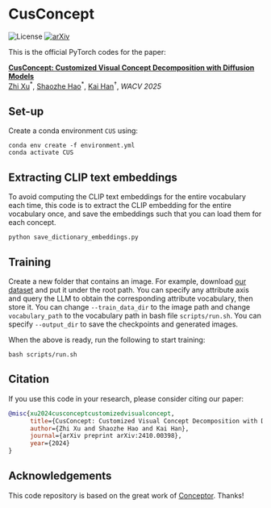 # CusConcept
![License](https://img.shields.io/badge/license-MIT-lightgray)
[![arXiv](https://img.shields.io/badge/arXiv-2410.00398%20-b31b1b)](https://arxiv.org/abs/2410.00398)


This is the official PyTorch codes for the paper:  

[**CusConcept: Customized Visual Concept Decomposition with Diffusion Models**](https://arxiv.org/abs/2410.00398)  
<a href="https://www.linkedin.com/in/zhi-xu-03764a28b/">Zhi Xu</a><sup>\*</sup>,
<a href="https://haoosz.github.io/">Shaozhe Hao</a><sup>\*</sup>,
<a href="https://www.kaihan.org/">Kai Han</a><sup>†</sup>,
*WACV 2025*
## Set-up
Create a conda environment `CUS` using:
```
conda env create -f environment.yml
conda activate CUS
```

## Extracting CLIP text embeddings

To avoid computing the CLIP text embeddings for the entire vocabulary each time, this code is to extract the CLIP embedding for the entire vocabulary once, and save the embeddings such that you can load them for each concept.

```
python save_dictionary_embeddings.py
```

## Training
Create a new folder that contains an image. For example, download [our dataset](https://drive.google.com/drive/folders/1XvPE-UOwkYM7gVVTj9PlcoTQPKKaRbLn?usp=drive_link) and put it under the root path. You can specify any attribute axis and query the LLM to obtain the corresponding attribute vocabulary, then store it. You can change `--train_data_dir` to the image path and change `vocabulary_path` to the vocabulary path in bash file `scripts/run.sh`. You can specify `--output_dir` to save the checkpoints and generated images. 

When the above is ready, run the following to start training:
```
bash scripts/run.sh
```

## Citation
If you use this code in your research, please consider citing our paper:
```bibtex
@misc{xu2024cusconceptcustomizedvisualconcept,
      title={CusConcept: Customized Visual Concept Decomposition with Diffusion Models}, 
      author={Zhi Xu and Shaozhe Hao and Kai Han},
      journal={arXiv preprint arXiv:2410.00398},
      year={2024}
}
```

## Acknowledgements
This code repository is based on the great work of [Conceptor](https://github.com/hila-chefer/Conceptor). Thanks!
